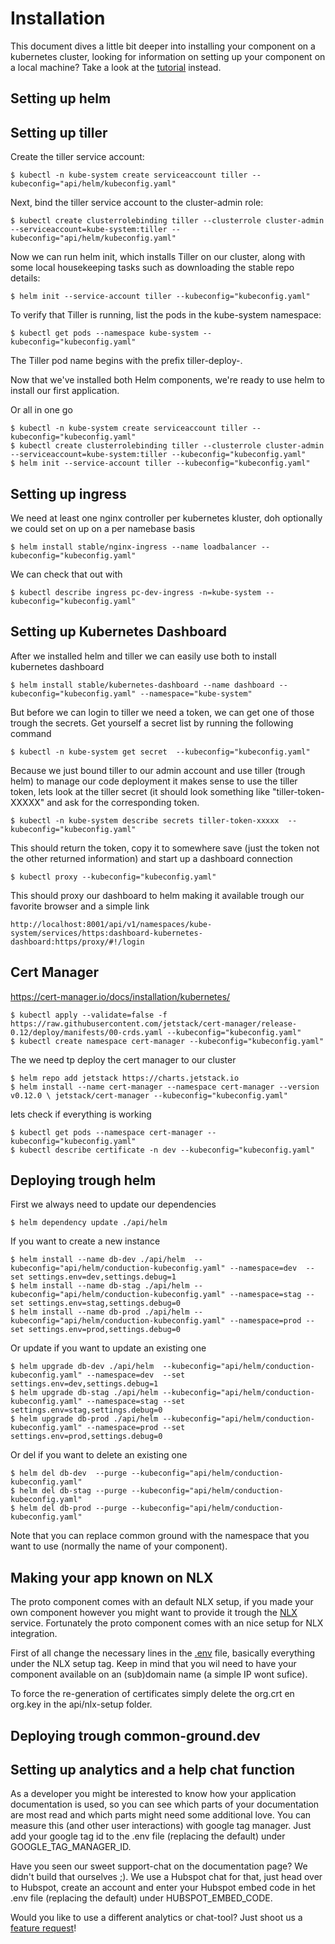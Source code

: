 # Installation
This document dives a little bit deeper into installing your component on a kubernetes cluster, looking for information on setting up your component on a local machine? Take a look at the [tutorial](TUTORIAL.md) instead. 

## Setting up helm



## Setting up tiller
Create the tiller service account:

```CLI
$ kubectl -n kube-system create serviceaccount tiller --kubeconfig="api/helm/kubeconfig.yaml"
```

Next, bind the tiller service account to the cluster-admin role:
```CLI
$ kubectl create clusterrolebinding tiller --clusterrole cluster-admin --serviceaccount=kube-system:tiller --kubeconfig="api/helm/kubeconfig.yaml"
```

Now we can run helm init, which installs Tiller on our cluster, along with some local housekeeping tasks such as downloading the stable repo details:
```CLI
$ helm init --service-account tiller --kubeconfig="kubeconfig.yaml"
```

To verify that Tiller is running, list the pods in the kube-system namespace:
```CLI
$ kubectl get pods --namespace kube-system --kubeconfig="kubeconfig.yaml"
```

The Tiller pod name begins with the prefix tiller-deploy-.

Now that we've installed both Helm components, we're ready to use helm to install our first application.

Or all in one go

```CLI
$ kubectl -n kube-system create serviceaccount tiller --kubeconfig="kubeconfig.yaml"
$ kubectl create clusterrolebinding tiller --clusterrole cluster-admin --serviceaccount=kube-system:tiller --kubeconfig="kubeconfig.yaml"
$ helm init --service-account tiller --kubeconfig="kubeconfig.yaml"
```

## Setting up ingress
We need at least one nginx controller per kubernetes kluster, doh optionally we could set on up on a per namebase basis

```CLI
$ helm install stable/nginx-ingress --name loadbalancer --kubeconfig="kubeconfig.yaml"
```

We can check that out with 

```CLI
$ kubectl describe ingress pc-dev-ingress -n=kube-system --kubeconfig="kubeconfig.yaml"
```

## Setting up Kubernetes Dashboard
After we installed helm and tiller we can easily use both to install kubernetes dashboard

```CLI
$ helm install stable/kubernetes-dashboard --name dashboard --kubeconfig="kubeconfig.yaml" --namespace="kube-system"
```

But before we can login to tiller we need a token, we can get one of those trough the secrets. Get yourself a secret list by running the following command
```CLI
$ kubectl -n kube-system get secret  --kubeconfig="kubeconfig.yaml"
```

Because we just bound tiller to our admin account and use tiller (trough helm) to manage our code deployment it makes sense to use the tiller token, lets look at the tiller secret (it should look something like "tiller-token-XXXXX" and ask for the corresponding token. 

```CLI
$ kubectl -n kube-system describe secrets tiller-token-xxxxx  --kubeconfig="kubeconfig.yaml"
```

This should return the token, copy it to somewhere save (just the token not the other returned information) and start up a dashboard connection

```CLI
$ kubectl proxy --kubeconfig="kubeconfig.yaml"
```

This should proxy our dashboard to helm making it available trough our favorite browser and a simple link
```CLI
http://localhost:8001/api/v1/namespaces/kube-system/services/https:dashboard-kubernetes-dashboard:https/proxy/#!/login
```


## Cert Manager
https://cert-manager.io/docs/installation/kubernetes/
 
```CLI
$ kubectl apply --validate=false -f https://raw.githubusercontent.com/jetstack/cert-manager/release-0.12/deploy/manifests/00-crds.yaml --kubeconfig="kubeconfig.yaml"
$ kubectl create namespace cert-manager --kubeconfig="kubeconfig.yaml"
```
 
 The we need tp deploy the cert manager to our cluster
 
```CLI
$ helm repo add jetstack https://charts.jetstack.io
$ helm install --name cert-manager --namespace cert-manager --version v0.12.0 \ jetstack/cert-manager --kubeconfig="kubeconfig.yaml"
```

lets check if everything is working

```CLI
$ kubectl get pods --namespace cert-manager --kubeconfig="kubeconfig.yaml"
$ kubectl describe certificate -n dev --kubeconfig="kubeconfig.yaml"
```

## Deploying trough helm
First we always need to update our dependencies
```CLI
$ helm dependency update ./api/helm
```
If you want to create a new instance
```CLI
$ helm install --name db-dev ./api/helm  --kubeconfig="api/helm/conduction-kubeconfig.yaml" --namespace=dev  --set settings.env=dev,settings.debug=1
$ helm install --name db-stag ./api/helm --kubeconfig="api/helm/conduction-kubeconfig.yaml" --namespace=stag --set settings.env=stag,settings.debug=0
$ helm install --name db-prod ./api/helm --kubeconfig="api/helm/conduction-kubeconfig.yaml" --namespace=prod --set settings.env=prod,settings.debug=0
```

Or update if you want to update an existing one
```CLI
$ helm upgrade db-dev ./api/helm  --kubeconfig="api/helm/conduction-kubeconfig.yaml" --namespace=dev  --set settings.env=dev,settings.debug=1
$ helm upgrade db-stag ./api/helm --kubeconfig="api/helm/conduction-kubeconfig.yaml" --namespace=stag --set settings.env=stag,settings.debug=0
$ helm upgrade db-prod ./api/helm --kubeconfig="api/helm/conduction-kubeconfig.yaml" --namespace=prod --set settings.env=prod,settings.debug=0
```

Or del if you want to delete an existing  one
```CLI
$ helm del db-dev  --purge --kubeconfig="api/helm/conduction-kubeconfig.yaml"
$ helm del db-stag --purge --kubeconfig="api/helm/conduction-kubeconfig.yaml"  
$ helm del db-prod --purge --kubeconfig="api/helm/conduction-kubeconfig.yaml"  
```

Note that you can replace common ground with the namespace that you want to use (normally the name of your component).


## Making your app known on NLX
The proto component comes with an default NLX setup, if you made your own component however you might want to provide it trough the [NLX](https://www.nlx.io/) service. Fortunately the proto component comes with an nice setup for NLX integration.

First of all change the necessary lines in the [.env](.env) file, basically everything under the NLX setup tag. Keep in mind that you wil need to have your component available on an (sub)domain name (a simple IP wont sufice).

To force the re-generation of certificates simply delete the org.crt en org.key in the api/nlx-setup folder.


## Deploying trough common-ground.dev


## Setting up analytics and a help chat function
As a developer you might be interested to know how your application documentation is used, so you can see which parts of your documentation are most read and which parts might need some additional love. You can measure this (and other user interactions) with google tag manager. Just add your google tag id to the .env file (replacing the default) under GOOGLE_TAG_MANAGER_ID. 

Have you seen our sweet support-chat on the documentation page? We didn't build that ourselves ;). We use a Hubspot chat for that, just head over to Hubspot, create an account and enter your Hubspot embed code in het .env file (replacing the default) under HUBSPOT_EMBED_CODE.

Would you like to use a different analytics or chat-tool? Just shoot us a [feature request](https://github.com/ConductionNL/commonground-component/issues/new?assignees=&labels=&template=feature_request.md&title=New%20Analytics%20or%20Chat%20provider)!  

